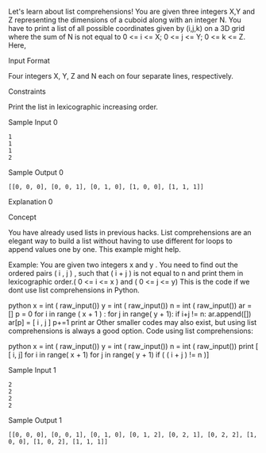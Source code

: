 Let's learn about list comprehensions! You are given three integers X,Y and Z representing the dimensions of a cuboid along with an integer N. You have to print a list of all possible coordinates given by (i,j,k) on a 3D grid where the sum of N is not equal to 0 <= i <= X; 0 <= j <= Y; 0 <= k <= Z. Here, 

Input Format

Four integers X, Y, Z and N each on four separate lines, respectively.

Constraints

Print the list in lexicographic increasing order.

Sample Input 0
```
1
1
1
2
```
Sample Output 0
```
[[0, 0, 0], [0, 0, 1], [0, 1, 0], [1, 0, 0], [1, 1, 1]]
```
Explanation 0

Concept

You have already used lists in previous hacks. List comprehensions are an elegant way to build a list without having to use different for loops to append values one by one. This example might help.

Example: You are given two integers x and y . You need to find out the ordered pairs ( i , j ) , such that ( i + j ) is not equal to n and print them in lexicographic order.( 0 <= i <= x ) and ( 0 <= j <= y) This is the code if we dont use list comprehensions in Python.

python x = int ( raw_input()) y = int ( raw_input()) n = int ( raw_input()) ar = [] p = 0 for i in range ( x + 1 ) : for j in range( y + 1): if i+j != n: ar.append([]) ar[p] = [ i , j ] p+=1 print ar
Other smaller codes may also exist, but using list comprehensions is always a good option. Code using list comprehensions:

python x = int ( raw_input()) y = int ( raw_input()) n = int ( raw_input()) print [ [ i, j] for i in range( x + 1) for j in range( y + 1) if ( ( i + j ) != n )]

Sample Input 1
```
2
2
2
2
```
Sample Output 1
```
[[0, 0, 0], [0, 0, 1], [0, 1, 0], [0, 1, 2], [0, 2, 1], [0, 2, 2], [1, 0, 0], [1, 0, 2], [1, 1, 1]]
```